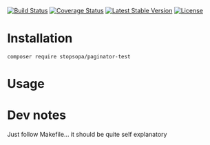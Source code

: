 [![Build Status](https://travis-ci.org/stopsopa/paginator-test.svg?branch=master)](https://travis-ci.org/stopsopa/paginator-test)
[![Coverage Status](https://coveralls.io/repos/github/stopsopa/paginator-test/badge.svg?branch=master)](https://coveralls.io/github/stopsopa/paginator-test?branch=master)
[![Latest Stable Version](https://poser.pugx.org/stopsopa/paginator-test/v/stable)](https://packagist.org/packages/stopsopa/paginator-test)
[![License](https://poser.pugx.org/stopsopa/paginator-test/license)](https://packagist.org/packages/stopsopa/paginator-test)
# Installation

    composer require stopsopa/paginator-test
    
# Usage

    

# Dev notes

Just follow Makefile... it should be quite self explanatory
